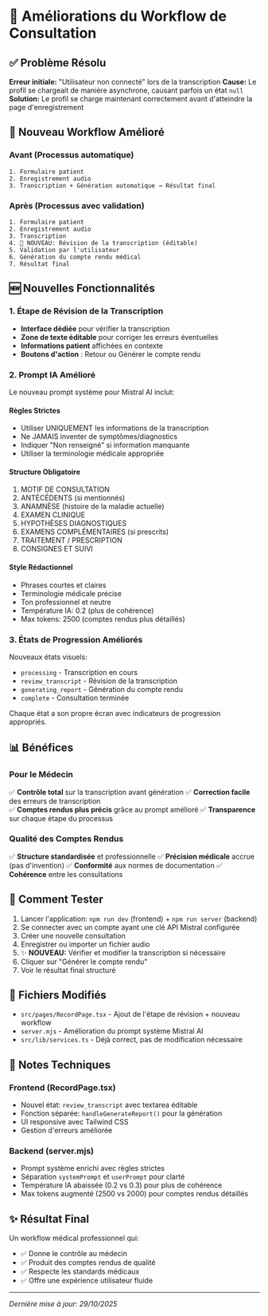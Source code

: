 # 🎯 Améliorations du Workflow de Consultation

## ✅ Problème Résolu
**Erreur initiale:** "Utilisateur non connecté" lors de la transcription
**Cause:** Le profil se chargeait de manière asynchrone, causant parfois un état `null`
**Solution:** Le profil se charge maintenant correctement avant d'atteindre la page d'enregistrement

## 🔄 Nouveau Workflow Amélioré

### Avant (Processus automatique)
```
1. Formulaire patient
2. Enregistrement audio
3. Transcription + Génération automatique → Résultat final
```

### Après (Processus avec validation)
```
1. Formulaire patient
2. Enregistrement audio  
3. Transcription
4. 📝 NOUVEAU: Révision de la transcription (éditable)
5. Validation par l'utilisateur
6. Génération du compte rendu médical
7. Résultat final
```

## 🆕 Nouvelles Fonctionnalités

### 1. Étape de Révision de la Transcription
- **Interface dédiée** pour vérifier la transcription
- **Zone de texte éditable** pour corriger les erreurs éventuelles
- **Informations patient** affichées en contexte
- **Boutons d'action** : Retour ou Générer le compte rendu

### 2. Prompt IA Amélioré
Le nouveau prompt système pour Mistral AI inclut:

#### Règles Strictes
- Utiliser UNIQUEMENT les informations de la transcription
- Ne JAMAIS inventer de symptômes/diagnostics
- Indiquer "Non renseigné" si information manquante
- Utiliser la terminologie médicale appropriée

#### Structure Obligatoire
1. MOTIF DE CONSULTATION
2. ANTÉCÉDENTS (si mentionnés)
3. ANAMNÈSE (histoire de la maladie actuelle)
4. EXAMEN CLINIQUE
5. HYPOTHÈSES DIAGNOSTIQUES
6. EXAMENS COMPLÉMENTAIRES (si prescrits)
7. TRAITEMENT / PRESCRIPTION
8. CONSIGNES ET SUIVI

#### Style Rédactionnel
- Phrases courtes et claires
- Terminologie médicale précise
- Ton professionnel et neutre
- Température IA: 0.2 (plus de cohérence)
- Max tokens: 2500 (comptes rendus plus détaillés)

### 3. États de Progression Améliorés
Nouveaux états visuels:
- `processing` - Transcription en cours
- `review_transcript` - Révision de la transcription
- `generating_report` - Génération du compte rendu
- `complete` - Consultation terminée

Chaque état a son propre écran avec indicateurs de progression appropriés.

## 📊 Bénéfices

### Pour le Médecin
✅ **Contrôle total** sur la transcription avant génération
✅ **Correction facile** des erreurs de transcription  
✅ **Comptes rendus plus précis** grâce au prompt amélioré
✅ **Transparence** sur chaque étape du processus

### Qualité des Comptes Rendus
✅ **Structure standardisée** et professionnelle
✅ **Précision médicale** accrue (pas d'invention)
✅ **Conformité** aux normes de documentation
✅ **Cohérence** entre les consultations

## 🚀 Comment Tester

1. Lancer l'application: `npm run dev` (frontend) + `npm run server` (backend)
2. Se connecter avec un compte ayant une clé API Mistral configurée
3. Créer une nouvelle consultation
4. Enregistrer ou importer un fichier audio
5. ✨ **NOUVEAU:** Vérifier et modifier la transcription si nécessaire
6. Cliquer sur "Générer le compte rendu"
7. Voir le résultat final structuré

## 🔧 Fichiers Modifiés

- `src/pages/RecordPage.tsx` - Ajout de l'étape de révision + nouveau workflow
- `server.mjs` - Amélioration du prompt système Mistral AI
- `src/lib/services.ts` - Déjà correct, pas de modification nécessaire

## 📝 Notes Techniques

### Frontend (RecordPage.tsx)
- Nouvel état: `review_transcript` avec textarea éditable
- Fonction séparée: `handleGenerateReport()` pour la génération
- UI responsive avec Tailwind CSS
- Gestion d'erreurs améliorée

### Backend (server.mjs)
- Prompt système enrichi avec règles strictes
- Séparation `systemPrompt` et `userPrompt` pour clarté
- Température IA abaissée (0.2 vs 0.3) pour plus de cohérence
- Max tokens augmenté (2500 vs 2000) pour comptes rendus détaillés

## ✨ Résultat Final

Un workflow médical professionnel qui:
- ✅ Donne le contrôle au médecin
- ✅ Produit des comptes rendus de qualité
- ✅ Respecte les standards médicaux
- ✅ Offre une expérience utilisateur fluide

---

*Dernière mise à jour: 29/10/2025*
